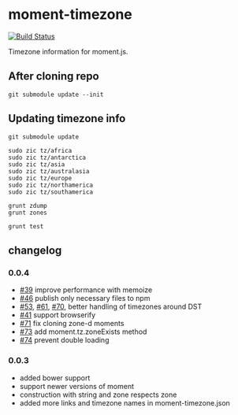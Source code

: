 moment-timezone
===============

[![Build Status](https://travis-ci.org/moment/moment-timezone.png)](https://travis-ci.org/moment/moment-timezone)

Timezone information for moment.js.

## After cloning repo

```
git submodule update --init
```

## Updating timezone info

```
git submodule update

sudo zic tz/africa
sudo zic tz/antarctica
sudo zic tz/asia
sudo zic tz/australasia
sudo zic tz/europe
sudo zic tz/northamerica
sudo zic tz/southamerica

grunt zdump
grunt zones

grunt test
```

## changelog

### 0.0.4
* [#39](https://github.com/moment/moment-timezone/issues/39) improve performance with memoize
* [#46](https://github.com/moment/moment-timezone/issues/46) publish only necessary files to npm
* [#53](https://github.com/moment/moment-timezone/issues/53), [#61](https://github.com/moment/moment-timezone/issues/61), [#70](https://github.com/moment/moment-timezone/issues/70), better handling of timezones around DST
* [#41](https://github.com/moment/moment-timezone/issues/41) support browserify
* [#71](https://github.com/moment/moment-timezone/issues/71) fix cloning zone-d moments
* [#73](https://github.com/moment/moment-timezone/issues/73) add moment.tz.zoneExists method
* [#74](https://github.com/moment/moment-timezone/issues/74) prevent double loading

### 0.0.3
* added bower support
* support newer versions of moment
* construction with string and zone respects zone
* added more links and timezone names in moment-timezone.json
